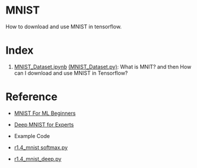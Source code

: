 # MNIST

  How to download and use MNIST in tensorflow.
  
# Index

  01. [MNIST_Dataset.ipynb](https://nbviewer.jupyter.org/github/hyunyoung2/Hyunyoung2_Machine_Learning/blob/master/Tutorial/Tensorflow/01.DataSetting/MNIST/MNIST_Dataset.ipynb) [(MNIST_Dataset.py)](): What is MNIT? and then How can I download and use MNIST in Tensorflow?
  
# Reference

 - [MNIST For ML Beginners](https://www.tensorflow.org/get_started/mnist/beginners)
 
 - [Deep MNIST for Experts](https://www.tensorflow.org/get_started/mnist/pros)
 
 - Example Code
 
  - [r1.4_mnist softmax.py](https://github.com/tensorflow/tensorflow/blob/r1.4/tensorflow/examples/tutorials/mnist/mnist_softmax.py)
  
  - [r1.4_mnist_deep.py](https://github.com/tensorflow/tensorflow/blob/r1.4/tensorflow/examples/tutorials/mnist/mnist_deep.py)
 

